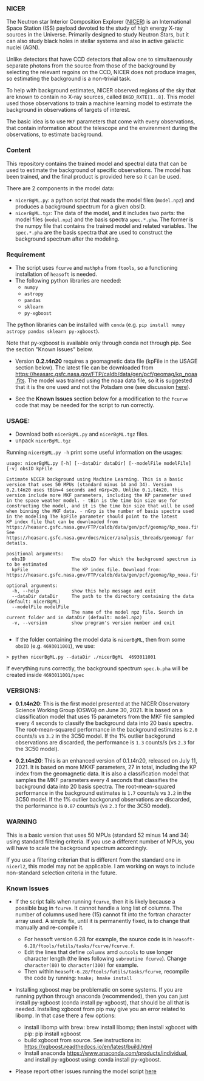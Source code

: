 
### NICER
The Neutron star Interior Composition Explorer ([NICER](https://heasarc.gsfc.nasa.gov/docs/nicer/)) is an International Space Station (ISS) payload devoted to the study of high energy X-ray sources in the Universe. Primarily designed to study Neutron Stars, but it can also study black holes in stellar systems and also in active galactic nuclei (AGN).


Unlike detectors that have CCD detectors that allow one to simultaenously separate photons from the source from those of the background by selecting the relevant regoins on the CCD, NICER does not produce images, so estimating the background is a non-trivial task.

To help with background estimates, NICER observed regions of the sky that are known to contain no X-ray sources, called `BKGD_RXTE[1..8]`. This model used those observations to train a machine learning model to estimate the background in observations of targets of interest.

The basic idea is to use `MKF` parameters that come with every observations, that contain information about the telescope and the envirenment during the observations, to estimate background.


### Content
This repository contains the trained model and spectral data that can be used to estimate the background of specific observations. The model has been trained, and the final product is provided here so it can be used.

There are 2 components in the model data:
- `nicerBgML.py`: a python script that reads the model files (`model.npz`) and produces a background spectrum for a given obsID.
- `nicerBgML.tgz`: The data of the model, and it includes two parts: the model files (`model.npz`) and the basis spectra `spec.*.pha`. The former is the numpy file that contains the trained model and related variables. The `spec.*.pha` are the basis spectra that are used to construct the background spectrum after the modeling.

### Requirement
- The script uses `fcurve` and `mathpha` from `ftools`, so a functioning installation of `heasoft` is needed.
- The following python libraries are needed:
    - `numpy`
    - `astropy`
    - `pandas`
    - `sklearn`
    - `py-xgboost`
    
The python libraries can be installed with `conda` (e.g. `pip install numpy astropy pandas sklearn py-xgboost`).

Note that py-xgboost is available only through conda not through pip. See the section "Known Issues" below.

- Version **0.2.t4n20** requires a geomagnetic data file (kpFile in the USAGE section below). The latest file can be downloaded from https://heasarc.gsfc.nasa.gov/FTP/caldb/data/gen/pcf/geomag/kp_noaa.fits. The model was trained using the noaa data file, so it is suggested that it is the one used and not the Potsdam one (see discussion [here](https://heasarc.gsfc.nasa.gov/docs/nicer/analysis_threads/geomag/)).

- See the **Known Issues** section below for a modification to the `fcurve` code that may be needed for the script to run correctly.

### USAGE:
- Download both `nicerBgML.py` and `nicerBgML.tgz` files.
- unpack `nicerBgML.tgz`

Running `nicerBgML.py -h` print some useful information on the usages:
```
usage: nicerBgML.py [-h] [--dataDir dataDir] [--modelFile modelFile] [-v] obsID kpFile

Estimate NICER background using Machine Learning. This is a basic version that uses 50 MPUs (standard minus 14 and 34). Version
0.2.t4n20 uses tBin=4 seconds and nGrp=20. Unlike 0.1.t4n20, this version include more MKF parameters, including the KP parameter used
in the space weather model. - tBin is the time bin size use for constructing the model, and it is the time bin size that will be used
when binning the MKF data. - nGrp is the number of basis spectra used in the modeling The kpFile parameter should point to the latest
KP index file that can be downloaded from https://heasarc.gsfc.nasa.gov/FTP/caldb/data/gen/pcf/geomag/kp_noaa.fits. See
https://heasarc.gsfc.nasa.gov/docs/nicer/analysis_threads/geomag/ for details.

positional arguments:
  obsID                 The obsID for which the background spectrum is to be estimated
  kpFile                The KP index file. Download from: https://heasarc.gsfc.nasa.gov/FTP/caldb/data/gen/pcf/geomag/kp_noaa.fits

optional arguments:
  -h, --help            show this help message and exit
  --dataDir dataDir     The path to the directory containing the data (default: nicerBgML)
  --modelFile modelFile
                        The name of the model npz file. Search in current folder and in dataDir (default: model.npz)
  -v, --version         show program's version number and exit
  
```
- If the folder containing the model data is `nicerBgML`, then from some `obsID` (e.g. `4693011001`), we use:
```
> python nicerBgML.py --dataDir ./nicerBgML  4693011001
```
If everything runs correctly, the background spectrum `spec.b.pha` will be created inside `4693011001/spec`

### VERSIONS:
- **0.1.t4n20**: This is the first model presented at the NICER Observatory Science Working Group (OSWG) on June 30, 2021. It is based on a classification model that uses 15 parameters from the MKF file sampled every 4 seconds to classify the background data into 20 basis spectra. The root-mean-squared performance in the background estimates is `2.0` counts/s vs `3.2` in the 3C50 model. If the 1% outlier backgorund observations are discarded, the performance is `1.3` counts/s (vs `2.3` for the 3C50 model).


- **0.2.t4n20**: This is an enhanced version of 0.1.t4n20, released on July 11, 2021. It is based on more MKKF parameters, 27 in total, including the KP index from the geomagnetic data. It is also a classification model that samples the MKF parameters every 4 seconds that classifies the background data into 20 basis spectra. The root-mean-squared performance in the background estimates is `1.7` counts/s vs `3.2` in the 3C50 model. If the 1% outlier backgorund observations are discarded, the performance is `0.87` counts/s (vs `2.3` for the 3C50 model).

### WARNING
This is a basic version that uses 50 MPUs (standard 52 minus 14 and 34) using standard filtering criteria. If  you use a different number of MPUs, you will have to scale the background spectrum accordingly.

If you use a filtering criterian that is different from the standard one in `nicerl2`, this model may not be applicable. I am working on ways to include non-standard selection criteria in the future.

### Known Issues
- If the script fails when running `fcurve`, then it is likely because a possible bug in `fcurve`. It cannot handle a long list of columns. The number of columns used here (15) cannot fit into the fortran character array used. A simple fix, until it is permanently fixed, is to change that manually and re-compile it.
    - For heasoft version 6.28 for example, the source code is in `heasoft-6.28/ftools/futils/tasks/fcurve/fcurve.f`.
    - Edit the lines that define `columns` amd `outcols` to use longer character length (the lines following `subroutine fcurve`). Change `character(80)` to `character(300)` for example.
    - Then within `heasoft-6.28/ftools/futils/tasks/fcurve`, recompile the code by running: `hmake; hmake install`
    
- Installing xgboost may be problematic on some systems. If you are running python through anaconda (recommended), then
  you can just install py-xgboost (conda install py-xgboost), that should be all that is needed.
Installing xgboost from pip may give you an error related to libomp. In that case there a few options:
    - install libomp with brew: brew install libomp; then install xgboost with pip: pip install xgboost
    - build xgboost from source. See instructions in: https://xgboost.readthedocs.io/en/latest/build.html
    - Install anaconda https://www.anaconda.com/products/individual, and install py-xgboost using: conda install
      py-xgboost.

- Please report other issues running the model script [here](https://docs.google.com/forms/d/11BAm5DWL85VLaAMTv_cgM0v8PB_7UBLiNeJOyqep_9k)
